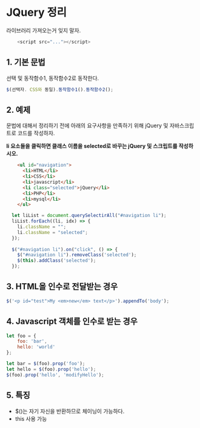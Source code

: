 # JQuery 정리

라이브러리 가져오는거 잊지 말자.
```javascript
    <script src="..."></script>
```

## 1. 기본 문법

선택 및 동작함수1, 동작함수2로 동작한다.

```javascript
$(선택자. CSS와 동일).동작함수1().동작함수2();
```

## 2. 예제

문법에 대해서 정리하기 전에 아래의 요구사항을 만족하기 위해 jQuery 및 자바스크립트로 코드를 작성하자.

**li 요소들을 클릭하면 클래스 이름을 selected로 바꾸는 jQuery 및 스크립트를 작성하시오.**

```html
    <ul id="navigation">
      <li>HTML</li>
      <li>CSS</li>
      <li>javascript</li>
      <li class="selected">jQuery</li>
      <li>PHP</li>
      <li>mysql</li>
    </ul>
```

```javascript
  let liList = document.querySelectirAll("#navigation li");
  liList.forEach((li, idx) => {
    li.className = "";
    li.className = "selected";
  });
  
  $("#navigation li").on("click", () => {
    $("#navigation li").removeClass('selected');
    $(this).addClass('selected');
  });
```

## 3. HTML을 인수로 전달받는 경우

```javascript
$('<p id="test">My <em>new</em> text</p>').appendTo('body');
```

## 4. Javascript 객체를 인수로 받는 경우

```javascript
let foo = {
    foo: 'bar',
    hello: 'world'
};

let bar = $(foo).prop('foo');
let hello = $(foo).prop('hello');
$(foo).prop('hello', 'modifyHello');
```

## 5. 특징

+ $()는 자기 자신을 반환하므로 체이닝이 가능하다.
+ this 사용 가능
